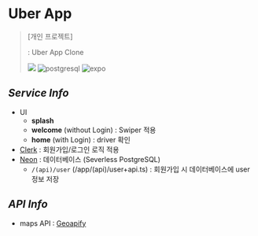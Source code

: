 # Uber App

> [개인 프로젝트]
>
> : Uber App Clone
>
>
> <img src="https://img.shields.io/badge/-React_Native-black?style=for-the-badge&logoColor=white&logo=react&color=61DAFB"> <img src="https://camo.githubusercontent.com/d89869c250e2d65d533d2c0171986c2fbcf5baabe585d06be6e4826fa2b77f11/68747470733a2f2f696d672e736869656c64732e696f2f62616467652f2d506f737467726553514c2d626c61636b3f7374796c653d666f722d7468652d6261646765266c6f676f436f6c6f723d7768697465266c6f676f3d706f737467726573716c26636f6c6f723d343136394531" alt="postgresql" data-canonical-src="https://img.shields.io/badge/-PostgreSQL-black?style=for-the-badge&amp;logoColor=white&amp;logo=postgresql&amp;color=4169E1" style="max-width: 100%;"> <img src="https://camo.githubusercontent.com/2f9bfa35e9e5cc19903ca5e230e55a02c7a816eaea34aceb8a1deddfe4b513ba/68747470733a2f2f696d672e736869656c64732e696f2f62616467652f2d4578706f2d626c61636b3f7374796c653d666f722d7468652d6261646765266c6f676f436f6c6f723d7768697465266c6f676f3d6578706f26636f6c6f723d303030303230" alt="expo" data-canonical-src="https://img.shields.io/badge/-Expo-black?style=for-the-badge&amp;logoColor=white&amp;logo=expo&amp;color=000020" style="max-width: 100%;">

## _Service Info_
- UI
  - **splash**
  - **welcome** (without Login) : Swiper 적용
  - **home** (with Login) : driver 확인
- [Clerk](https://clerk.com/) : 회원가입/로그인 로직 적용
- [Neon](https://neon.tech) : 데이터베이스 (Severless PostgreSQL)
  - `/(api)/user` (/app/(api)/user+api.ts) : 회원가입 시 데이터베이스에 user 정보 저장 

## _API Info_
- maps API : [Geoapify](https://myprojects.geoapify.com/)